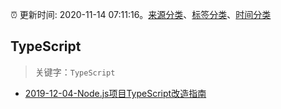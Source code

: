 :alarm_clock: 更新时间: 2020-11-14 07:11:16。[来源分类](../README.md)、[标签分类](../TAGS.md)、[时间分类](../TIMELINE.md)

## TypeScript


> 关键字：`TypeScript`



- [2019-12-04-Node.js项目TypeScript改造指南](https://juejin.im/post/5de4867f51882573135415dd) 